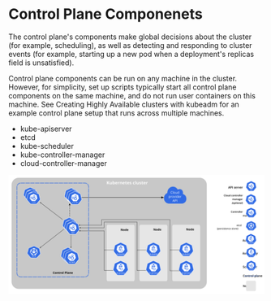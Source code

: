 # Control Plane Componenets
The control plane's components make global decisions about the cluster (for example, scheduling), as well as detecting and responding to cluster events (for example, starting up a new pod when a deployment's replicas field is unsatisfied).

Control plane components can be run on any machine in the cluster. However, for simplicity, set up scripts typically start all control plane components on the same machine, and do not run user containers on this machine. See Creating Highly Available clusters with kubeadm for an example control plane setup that runs across multiple machines.

* kube-apiserver
* etcd
* kube-scheduler
* kube-controller-manager
* cloud-controller-manager

![Kubernetes Components](https://github.com/dennishenderson/k8s_cheat_sheet/blob/main/images/components-of-kubernetes.svg "Kubernetes Componenets")